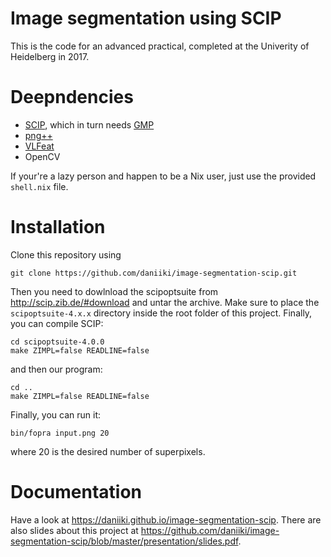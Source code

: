 # Image segmentation using SCIP
This is the code for an advanced practical, completed at the Univerity of Heidelberg in 2017.

# Deepndencies
- [SCIP](http://scip.zib.de), which in turn needs [GMP](https://github.com/daniiki/image-segmentation-scip.git)
- [png++](http://www.nongnu.org/pngpp/)
- [VLFeat](http://www.vlfeat.org/)
- OpenCV

If your're a lazy person and happen to be a Nix user, just use the provided `shell.nix` file.

# Installation
Clone this repository using
```
git clone https://github.com/daniiki/image-segmentation-scip.git
```
Then you need to dowlnload the scipoptsuite from http://scip.zib.de/#download and untar the archive.
Make sure to place the `scipoptsuite-4.x.x` directory inside the root folder of this project.
Finally, you can compile SCIP:
```
cd scipoptsuite-4.0.0
make ZIMPL=false READLINE=false
```
and then our program:
```
cd ..
make ZIMPL=false READLINE=false
```

Finally, you can run it:
```
bin/fopra input.png 20
```
where 20 is the desired number of superpixels.

# Documentation
Have a look at https://daniiki.github.io/image-segmentation-scip.
There are also slides about this project at https://github.com/daniiki/image-segmentation-scip/blob/master/presentation/slides.pdf.
